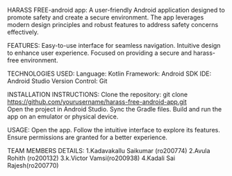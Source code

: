 HARASS FREE-android app:
A user-friendly Android application designed to promote safety and create a secure environment. The app leverages modern design principles and robust features to address safety concerns effectively.

FEATURES:
Easy-to-use interface for seamless navigation.
Intuitive design to enhance user experience.
Focused on providing a secure and harass-free environment.

TECHNOLOGIES USED:
Language: Kotlin
Framework: Android SDK
IDE: Android Studio
Version Control: Git

INSTALLATION INSTRUCTIONS:
Clone the repository:
git clone https://github.com/yourusername/harass-free-android-app.git  
Open the project in Android Studio.
Sync the Gradle files.
Build and run the app on an emulator or physical device.

USAGE:
Open the app.
Follow the intuitive interface to explore its features.
Ensure permissions are granted for a better experience.

TEAM MEMBERS DETAILS:
1.Kadavakallu Saikumar (ro200774)
2.Avula Rohith (ro200132)
3.k.Victor Vamsi(ro200938)
4.Kadali Sai Rajesh(ro200770)

